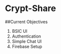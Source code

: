 # Crypt-Share

##Current Objectives
1) BSIC UI 
2) Authentication
3) Simple Chat UI
4) Firebase Setup
